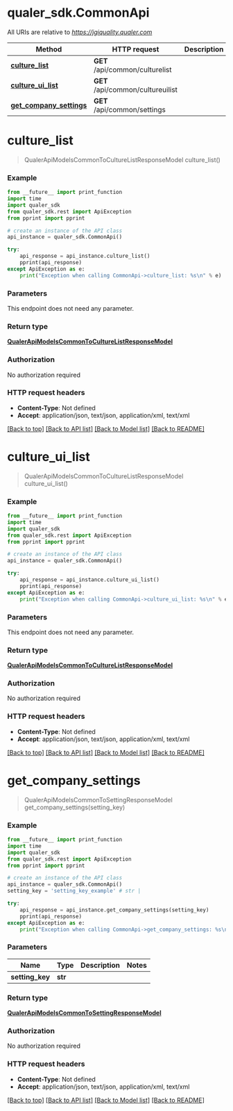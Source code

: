 # qualer_sdk.CommonApi

All URIs are relative to *https://jgiquality.qualer.com*

Method | HTTP request | Description
------------- | ------------- | -------------
[**culture_list**](CommonApi.md#culture_list) | **GET** /api/common/culturelist | 
[**culture_ui_list**](CommonApi.md#culture_ui_list) | **GET** /api/common/cultureuilist | 
[**get_company_settings**](CommonApi.md#get_company_settings) | **GET** /api/common/settings | 


# **culture_list**
> QualerApiModelsCommonToCultureListResponseModel culture_list()



### Example
```python
from __future__ import print_function
import time
import qualer_sdk
from qualer_sdk.rest import ApiException
from pprint import pprint

# create an instance of the API class
api_instance = qualer_sdk.CommonApi()

try:
    api_response = api_instance.culture_list()
    pprint(api_response)
except ApiException as e:
    print("Exception when calling CommonApi->culture_list: %s\n" % e)
```

### Parameters
This endpoint does not need any parameter.

### Return type

[**QualerApiModelsCommonToCultureListResponseModel**](QualerApiModelsCommonToCultureListResponseModel.md)

### Authorization

No authorization required

### HTTP request headers

 - **Content-Type**: Not defined
 - **Accept**: application/json, text/json, application/xml, text/xml

[[Back to top]](#) [[Back to API list]](../README.md#documentation-for-api-endpoints) [[Back to Model list]](../README.md#documentation-for-models) [[Back to README]](../README.md)

# **culture_ui_list**
> QualerApiModelsCommonToCultureListResponseModel culture_ui_list()



### Example
```python
from __future__ import print_function
import time
import qualer_sdk
from qualer_sdk.rest import ApiException
from pprint import pprint

# create an instance of the API class
api_instance = qualer_sdk.CommonApi()

try:
    api_response = api_instance.culture_ui_list()
    pprint(api_response)
except ApiException as e:
    print("Exception when calling CommonApi->culture_ui_list: %s\n" % e)
```

### Parameters
This endpoint does not need any parameter.

### Return type

[**QualerApiModelsCommonToCultureListResponseModel**](QualerApiModelsCommonToCultureListResponseModel.md)

### Authorization

No authorization required

### HTTP request headers

 - **Content-Type**: Not defined
 - **Accept**: application/json, text/json, application/xml, text/xml

[[Back to top]](#) [[Back to API list]](../README.md#documentation-for-api-endpoints) [[Back to Model list]](../README.md#documentation-for-models) [[Back to README]](../README.md)

# **get_company_settings**
> QualerApiModelsCommonToSettingResponseModel get_company_settings(setting_key)



### Example
```python
from __future__ import print_function
import time
import qualer_sdk
from qualer_sdk.rest import ApiException
from pprint import pprint

# create an instance of the API class
api_instance = qualer_sdk.CommonApi()
setting_key = 'setting_key_example' # str | 

try:
    api_response = api_instance.get_company_settings(setting_key)
    pprint(api_response)
except ApiException as e:
    print("Exception when calling CommonApi->get_company_settings: %s\n" % e)
```

### Parameters

Name | Type | Description  | Notes
------------- | ------------- | ------------- | -------------
 **setting_key** | **str**|  | 

### Return type

[**QualerApiModelsCommonToSettingResponseModel**](QualerApiModelsCommonToSettingResponseModel.md)

### Authorization

No authorization required

### HTTP request headers

 - **Content-Type**: Not defined
 - **Accept**: application/json, text/json, application/xml, text/xml

[[Back to top]](#) [[Back to API list]](../README.md#documentation-for-api-endpoints) [[Back to Model list]](../README.md#documentation-for-models) [[Back to README]](../README.md)

